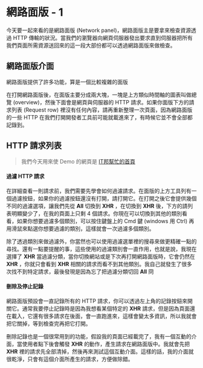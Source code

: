 # 網路面版 - 1
今天要一起來看的是網路面版 (Network panel)，網路面版主是要拿來檢查資源透過 HTTP 傳輸的狀況。當我們的瀏覽器向網頁伺服器發出要求直到伺服器把所有我們頁面所需資源送回來的這一段大部份都可以透過網路面版來做檢查。

## 網路面版介面
網路面版提供了許多功能，算是一個比較複雜的面版

在打開網路面版後，在面版主要分成兩大塊，一塊是上方類似時間軸的圖表叫做總覽 (overview)，然後下面會是網頁與伺服器的 HTTP 請求。如果你面版下方的請求列表 (Request row) 裡沒有任何內容，請再重新整理一次頁面，因為網路面版的一些 HTTP 在我們打開開發者工具前可能就載進來了，有時候它並不會全部都記錄到。

## HTTP 請求列表
> 我們今天用來使 Demo 的網頁是 [IT邦幫忙的首頁](https://ithelp.ithome.com.tw/)

#### 過濾 HTTP 請求
在詳細查看一則請求前，我們需要先學會如何過濾請求。在面版的上方工具列有一個過濾按鈕，如果你的過濾按鈕還沒有打開，請打開它。在打開之後它會提供幾個不同的過濾選項，讓我們先從 **All** 切換到 **XHR** ，在切換到 **XHR** 後，下方的請列表明顯變少了，在我的頁面上只剩 4 個請求。你現在可以切換到其他的類別看看，如果你想要過濾多個類別，可以按住鍵盤上的 Cmd 鍵 (windows 用 Ctrl) 再用滑鼠來點選你想要過濾的類別，這樣就會一次過濾多個類別。

除了透過類別來做過濾外，你當然也可以使用過濾選單裡的搜尋來做更精確一點的尋找。還有一點要提醒的事，這些使用的過濾類別會一直作用，也就是說，我現在選擇了 **XHR** 當過濾分類，當你切換網站或是下次再打開網路面版時，它會仍然在 **XHR** ，你就只會看到 **XHR** 相關的請求而看不到其他類別。我自己就發生了很多次找不到特定請求，最後發現是因為忘了把過濾分類切回 **All** 冏

#### 刪除及停止記錄
網路面版預設會一直記錄所有的 HTTP 請求，你可以透過左上角的記錄按鈕來開關它。通常我要停止記錄時是因為我想看某個特定的 **XHR** 請求，但是因為頁面還在載入，它還有很多請求在後面，會一直跑進來，這樣會變太多資訊，所以我就會把它關掉，等到檢查完再把它打開。

刪除記錄也是一個很常用到的功能，假設我的頁面已經載完了，我有一個互動的介面，當使用者點下後會觸發 **XHR** 的動作，產生請求在網路面版中。我就會先把 **XHR** 裡的請求先全部清掉，然後再來測試這個互動介面。這樣的話，我的介面就很乾淨，只會有這個介面所產生的請求，方便做除錯。


